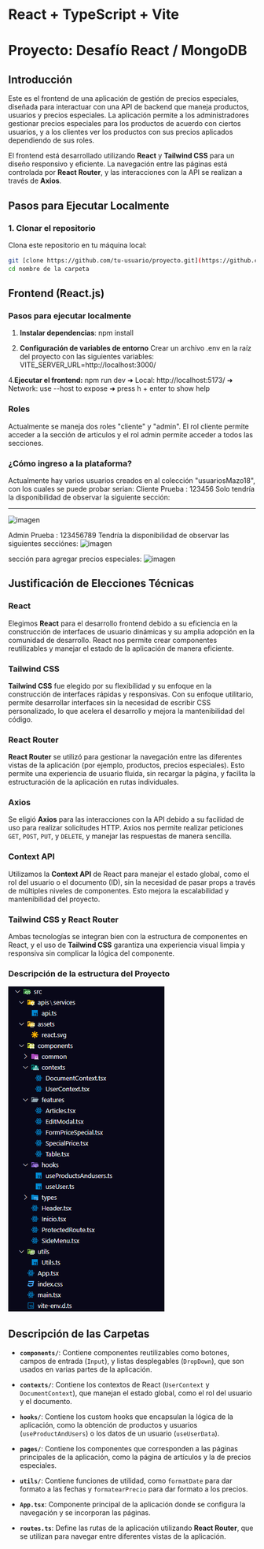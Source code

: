 # React + TypeScript + Vite
# Proyecto: Desafío React / MongoDB

## **Introducción**

Este es el frontend de una aplicación de gestión de precios especiales, diseñada para interactuar con una API de backend que maneja productos, usuarios y precios especiales. La aplicación permite a los administradores gestionar precios especiales para los productos de acuerdo con ciertos usuarios, y a los clientes ver los productos con sus precios aplicados dependiendo de sus roles.

El frontend está desarrollado utilizando **React** y **Tailwind CSS** para un diseño responsivo y eficiente. La navegación entre las páginas está controlada por **React Router**, y las interacciones con la API se realizan a través de **Axios**.

## **Pasos para Ejecutar Localmente**

### 1. **Clonar el repositorio**

Clona este repositorio en tu máquina local:

```bash
git [clone https://github.com/tu-usuario/proyecto.git](https://github.com/LuisFernandoMazo/Desafio-React-MongoDB-Frontend.git)
cd nombre de la carpeta
```

## Frontend (React.js)

### Pasos para ejecutar localmente

1. **Instalar dependencias**:
   npm install

2. **Configuración de variables de entorno**
   Crear un archivo .env en la raíz del proyecto con las siguientes variables:
   VITE_SERVER_URL=http://localhost:3000/

4.**Ejecutar el frontend:**
npm run dev
➜ Local: http://localhost:5173/
➜ Network: use --host to expose
➜ press h + enter to show help

### Roles 
Actualmente se maneja dos roles "cliente" y "admin". El rol cliente permite acceder a la sección de articulos y el rol admin permite acceder a todos las secciones. 

### ¿Cómo ingreso a la plataforma?
Actualmente hay varios usuarios creados en al colección "usuariosMazo18", con los cuales se puede probar serian: 
Cliente Prueba : 123456
Solo tendría la disponibilidad de observar la siguiente sección:
__________
![imagen](https://github.com/user-attachments/assets/98feed4c-6dd4-44e9-82e5-e35be3688262)

Admin Prueba : 123456789
Tendría la disponibilidad de observar las siguientes secciónes:
![imagen](https://github.com/user-attachments/assets/10f63245-df80-4c38-a64a-17b97e5d4cb2)

sección para agregar precios especiales:
![imagen](https://github.com/user-attachments/assets/dfa58d1a-c653-436a-bb91-003bf026c803)


## **Justificación de Elecciones Técnicas**

### **React**

Elegimos **React** para el desarrollo frontend debido a su eficiencia en la construcción de interfaces de usuario dinámicas y su amplia adopción en la comunidad de desarrollo. React nos permite crear componentes reutilizables y manejar el estado de la aplicación de manera eficiente.

### **Tailwind CSS**

**Tailwind CSS** fue elegido por su flexibilidad y su enfoque en la construcción de interfaces rápidas y responsivas. Con su enfoque utilitario, permite desarrollar interfaces sin la necesidad de escribir CSS personalizado, lo que acelera el desarrollo y mejora la mantenibilidad del código.

### **React Router**

**React Router** se utilizó para gestionar la navegación entre las diferentes vistas de la aplicación (por ejemplo, productos, precios especiales). Esto permite una experiencia de usuario fluida, sin recargar la página, y facilita la estructuración de la aplicación en rutas individuales.

### **Axios**

Se eligió **Axios** para las interacciones con la API debido a su facilidad de uso para realizar solicitudes HTTP. Axios nos permite realizar peticiones `GET`, `POST`, `PUT`, y `DELETE`, y manejar las respuestas de manera sencilla.

### **Context API**

Utilizamos la **Context API** de React para manejar el estado global, como el rol del usuario o el documento (ID), sin la necesidad de pasar props a través de múltiples niveles de componentes. Esto mejora la escalabilidad y mantenibilidad del proyecto.

### **Tailwind CSS y React Router**

Ambas tecnologías se integran bien con la estructura de componentes en React, y el uso de **Tailwind CSS** garantiza una experiencia visual limpia y responsiva sin complicar la lógica del componente.

### Descripción de la estructura del Proyecto

![alt text](image.png)

## **Descripción de las Carpetas**

- **`components/`**: Contiene componentes reutilizables como botones, campos de entrada (`Input`), y listas desplegables (`DropDown`), que son usados en varias partes de la aplicación.

- **`contexts/`**: Contiene los contextos de React (`UserContext` y `DocumentContext`), que manejan el estado global, como el rol del usuario y el documento.

- **`hooks/`**: Contiene los custom hooks que encapsulan la lógica de la aplicación, como la obtención de productos y usuarios (`useProductAndUsers`) o los datos de un usuario (`useUserData`).

- **`pages/`**: Contiene los componentes que corresponden a las páginas principales de la aplicación, como la página de artículos y la de precios especiales.

- **`utils/`**: Contiene funciones de utilidad, como `formatDate` para dar formato a las fechas y `formatearPrecio` para dar formato a los precios.

- **`App.tsx`**: Componente principal de la aplicación donde se configura la navegación y se incorporan las páginas.

- **`routes.ts`**: Define las rutas de la aplicación utilizando **React Router**, que se utilizan para navegar entre diferentes vistas de la aplicación.
